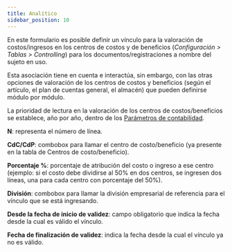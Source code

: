 ```yaml
---
title: Analítico
sidebar_position: 10
---
```


En este formulario es posible definir un vínculo para la valoración de costos/ingresos en los centros de costos y de beneficios (*Configuración > Tablas > Controlling*) para los documentos/registraciones a nombre del sujeto en uso.  

Esta asociación tiene en cuenta e interactúa, sin embargo, con las otras opciones de valoración de los centros de costos y beneficios (según el artículo, el plan de cuentas general, el almacén) que pueden definirse módulo por módulo.  

La prioridad de lectura en la valoración de los centros de costos/beneficios se establece, año por año, dentro de los [Parámetros de contabilidad](/docs/configurations/parameters/finance/accounting-parameters#center-proposal).  

**N**: representa el número de línea.  

**CdC/CdP**: combobox para llamar el centro de costo/beneficio (ya presente en la tabla de Centros de costo/beneficio).  

**Porcentaje %**: porcentaje de atribución del costo o ingreso a ese centro (ejemplo: si el costo debe dividirse al 50% en dos centros, se ingresen dos líneas, una para cada centro con porcentaje del 50%).  

**División**: combobox para llamar la división empresarial de referencia para el vínculo que se está ingresando.  

**Desde la fecha de inicio de validez**: campo obligatorio que indica la fecha desde la cual es válido el vínculo.  

**Fecha de finalización de validez**: indica la fecha desde la cual el vínculo ya no es válido.